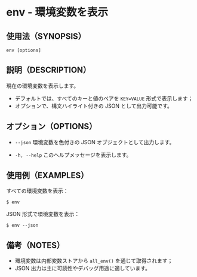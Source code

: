 # env - 環境変数を表示

## 使用法（SYNOPSIS）

```shell
env [options]
```


## 説明（DESCRIPTION）

現在の環境変数を表示します。

* デフォルトでは、すべてのキーと値のペアを `KEY=VALUE` 形式で表示します；
* オプションで、構文ハイライト付きの JSON として出力可能です。


## オプション（OPTIONS）

* `--json`
  環境変数を色付きの JSON オブジェクトとして出力します。

* `-h, --help`
  このヘルプメッセージを表示します。


## 使用例（EXAMPLES）

すべての環境変数を表示：

```shell
$ env
```

JSON 形式で環境変数を表示：

```shell
$ env --json
```


## 備考（NOTES）

* 環境変数は内部変数ストアから `all_env()` を通じて取得されます；
* JSON 出力は主に可読性やデバッグ用途に適しています。
